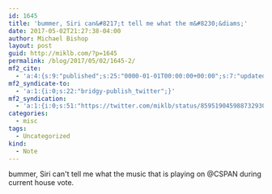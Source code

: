 ```yaml
---
id: 1645
title: 'bummer, Siri can&#8217;t tell me what the m&#8230;&diams;'
date: 2017-05-02T21:27:38-04:00
author: Michael Bishop
layout: post
guid: http://miklb.com/?p=1645
permalink: /blog/2017/05/02/1645-2/
mf2_cite:
  - 'a:4:{s:9:"published";s:25:"0000-01-01T00:00:00+00:00";s:7:"updated";s:25:"0000-01-01T00:00:00+00:00";s:8:"category";a:1:{i:0;s:0:"";}s:6:"author";a:0:{}}'
mf2_syndicate-to:
  - 'a:1:{i:0;s:22:"bridgy-publish_twitter";}'
mf2_syndication:
  - 'a:1:{i:0;s:51:"https://twitter.com/miklb/status/859519045988732930";}'
categories:
  - misc
tags:
  - Uncategorized
kind:
  - Note
---
```

bummer, Siri can't tell me what the music that is playing on @CSPAN during current house vote. 